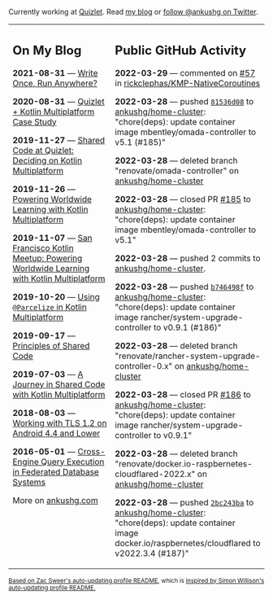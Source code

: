 Currently working at [Quizlet](https://quizlet.com/). Read [my blog](https://ankushg.com/) or [follow @ankushg on Twitter](https://twitter.com/ankushg).

<table><tr><td valign="top" width="40%">

## On My Blog
<!-- blog starts -->
**2021-08-31** — [Write Once, Run Anywhere?](https://ankushg.com/posts/write-once-run-anywhere-increment/)

**2020-08-31** — [Quizlet + Kotlin Multiplatform Case Study](https://ankushg.com/posts/quizlet-kotlin-multiplatform-case-study/)

**2019-11-27** — [Shared Code at Quizlet: Deciding on Kotlin Multiplatform](https://ankushg.com/posts/shared-code-kotlin-multiplatform/)

**2019-11-26** — [Powering Worldwide Learning with Kotlin Multiplatform](https://ankushg.com/speaking/droidcon-sf-2019)

**2019-11-07** — [San Francisco Kotlin Meetup: Powering Worldwide Learning with Kotlin Multiplatform](https://ankushg.com/speaking/sf-kotlin-meetup-2019)

**2019-10-20** — [Using `@Parcelize` in Kotlin Multiplatform](https://ankushg.com/posts/multiplatform-parcelize/)

**2019-09-17** — [Principles of Shared Code](https://ankushg.com/speaking/denver-startup-week-2019)

**2019-07-03** — [A Journey in Shared Code with Kotlin Multiplatform](https://ankushg.com/speaking/droidcon-berlin-2019)

**2018-08-03** — [Working with TLS 1.2 on Android 4.4 and Lower](https://ankushg.com/posts/tls-1.2-on-android/)

**2016-05-01** — [Cross-Engine Query Execution in Federated Database Systems](https://ankushg.com/projects/thesis)
<!-- blog ends -->
More on [ankushg.com](https://ankushg.com/)
</td><td valign="top" width="60%">

## Public GitHub Activity
<!-- githubActivity starts -->
**2022-03-29** — commented on [#57](https://github.com/rickclephas/KMP-NativeCoroutines/issues/57#issuecomment-1082237298) in [rickclephas/KMP-NativeCoroutines](https://api.github.com/repos/rickclephas/KMP-NativeCoroutines)

**2022-03-28** — pushed [`81536d08`](https://github.com/ankushg/home-cluster/commit/81536d086ef7d1a26c2080453da5ecd8d513d3a1) to [ankushg/home-cluster](https://api.github.com/repos/ankushg/home-cluster): "chore(deps): update container image mbentley/omada-controller to v5.1 (#185)"

**2022-03-28** — deleted branch "renovate/omada-controller" on [ankushg/home-cluster](https://api.github.com/repos/ankushg/home-cluster)

**2022-03-28** — closed PR [#185](https://github.com/ankushg/home-cluster/pull/185) to [ankushg/home-cluster](https://api.github.com/repos/ankushg/home-cluster): "chore(deps): update container image mbentley/omada-controller to v5.1"

**2022-03-28** — pushed 2 commits to [ankushg/home-cluster](https://api.github.com/repos/ankushg/home-cluster).

**2022-03-28** — pushed [`b746498f`](https://github.com/ankushg/home-cluster/commit/b746498f8eea987fadb6115c545968152ab67a01) to [ankushg/home-cluster](https://api.github.com/repos/ankushg/home-cluster): "chore(deps): update container image rancher/system-upgrade-controller to v0.9.1 (#186)"

**2022-03-28** — deleted branch "renovate/rancher-system-upgrade-controller-0.x" on [ankushg/home-cluster](https://api.github.com/repos/ankushg/home-cluster)

**2022-03-28** — closed PR [#186](https://github.com/ankushg/home-cluster/pull/186) to [ankushg/home-cluster](https://api.github.com/repos/ankushg/home-cluster): "chore(deps): update container image rancher/system-upgrade-controller to v0.9.1"

**2022-03-28** — deleted branch "renovate/docker.io-raspbernetes-cloudflared-2022.x" on [ankushg/home-cluster](https://api.github.com/repos/ankushg/home-cluster)

**2022-03-28** — pushed [`2bc243ba`](https://github.com/ankushg/home-cluster/commit/2bc243baa04ad8e3724a357f25af12f8d666fe00) to [ankushg/home-cluster](https://api.github.com/repos/ankushg/home-cluster): "chore(deps): update container image docker.io/raspbernetes/cloudflared to v2022.3.4 (#187)"
<!-- githubActivity ends -->
</td></tr></table>

<sub><a href="https://github.com/ZacSweers/ZacSweers">Based on Zac Sweer's auto-updating profile README</a>, which is <a href="https://simonwillison.net/2020/Jul/10/self-updating-profile-readme/">inspired by Simon Willison's auto-updating profile README.</a></sub>